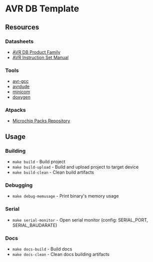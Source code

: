 # AVR DB Template

## Resources

### Datasheets
 - [AVR DB Product Family](https://www.microchip.com/en-us/products/microcontrollers-and-microprocessors/8-bit-mcus/avr-mcus/avr-db)
 - [AVR Instruction Set Manual](https://ww1.microchip.com/downloads/en/DeviceDoc/AVR-InstructionSet-Manual-DS40002198.pdf)

### Tools
 - [avr-gcc](https://gcc.gnu.org/wiki/avr-gcc)
 - [avrdude](https://github.com/avrdudes/avrdude)
 - [minicom](https://man.archlinux.org/man/minicom.1.en)
 - [doxygen](https://doxygen.nl/)

### Atpacks
 - [Microchip Packs Repository](https://packs.download.microchip.com/)

## Usage

### Building
 - `make build` - Build project
 - `make build-upload` - Build and upload project to target device
 - `make build-clean` - Clean build artifacts

### Debugging
 - `make debug-memusage` - Print binary's memory usage

### Serial
 - `make serial-monitor` - Open serial monitor (config: SERIAL_PORT, SERIAL_BAUDARATE)

### Docs
- `make docs-build` - Build docs
- `make docs-clean` - Clean docs building artifacts
